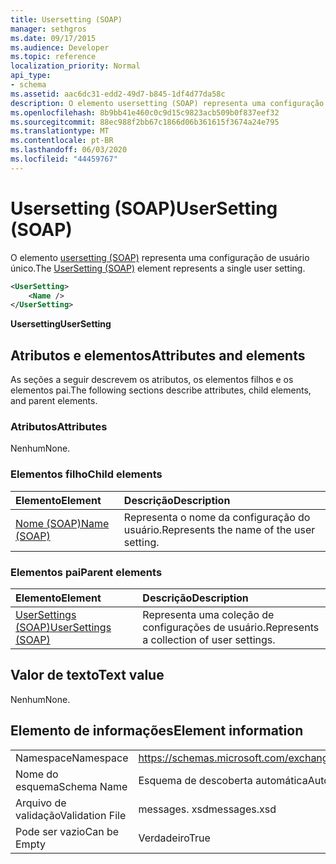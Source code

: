 ```yaml
---
title: Usersetting (SOAP)
manager: sethgros
ms.date: 09/17/2015
ms.audience: Developer
ms.topic: reference
localization_priority: Normal
api_type:
- schema
ms.assetid: aac6dc31-edd2-49d7-b845-1df4d77da58c
description: O elemento usersetting (SOAP) representa uma configuração de usuário único.
ms.openlocfilehash: 8b9bb41e460c0c9d15c9823acb509b0f837eef32
ms.sourcegitcommit: 88ec988f2bb67c1866d06b361615f3674a24e795
ms.translationtype: MT
ms.contentlocale: pt-BR
ms.lasthandoff: 06/03/2020
ms.locfileid: "44459767"
---
```

# <a name="usersetting-soap"></a><span data-ttu-id="c89ba-103">Usersetting (SOAP)</span><span class="sxs-lookup"><span data-stu-id="c89ba-103">UserSetting (SOAP)</span></span>

<span data-ttu-id="c89ba-104">O elemento [usersetting (SOAP)](usersetting-soap.md) representa uma configuração de usuário único.</span><span class="sxs-lookup"><span data-stu-id="c89ba-104">The [UserSetting (SOAP)](usersetting-soap.md) element represents a single user setting.</span></span> 
  
```XML
<UserSetting>
    <Name />
</UserSetting>
```

 <span data-ttu-id="c89ba-105">**Usersetting**</span><span class="sxs-lookup"><span data-stu-id="c89ba-105">**UserSetting**</span></span>
## <a name="attributes-and-elements"></a><span data-ttu-id="c89ba-106">Atributos e elementos</span><span class="sxs-lookup"><span data-stu-id="c89ba-106">Attributes and elements</span></span>

<span data-ttu-id="c89ba-107">As seções a seguir descrevem os atributos, os elementos filhos e os elementos pai.</span><span class="sxs-lookup"><span data-stu-id="c89ba-107">The following sections describe attributes, child elements, and parent elements.</span></span>
  
### <a name="attributes"></a><span data-ttu-id="c89ba-108">Atributos</span><span class="sxs-lookup"><span data-stu-id="c89ba-108">Attributes</span></span>

<span data-ttu-id="c89ba-109">Nenhum</span><span class="sxs-lookup"><span data-stu-id="c89ba-109">None.</span></span>
  
### <a name="child-elements"></a><span data-ttu-id="c89ba-110">Elementos filho</span><span class="sxs-lookup"><span data-stu-id="c89ba-110">Child elements</span></span>

|<span data-ttu-id="c89ba-111">**Elemento**</span><span class="sxs-lookup"><span data-stu-id="c89ba-111">**Element**</span></span>|<span data-ttu-id="c89ba-112">**Descrição**</span><span class="sxs-lookup"><span data-stu-id="c89ba-112">**Description**</span></span>|
|:-----|:-----|
|[<span data-ttu-id="c89ba-113">Nome (SOAP)</span><span class="sxs-lookup"><span data-stu-id="c89ba-113">Name (SOAP)</span></span>](name-soap.md) <br/> |<span data-ttu-id="c89ba-114">Representa o nome da configuração do usuário.</span><span class="sxs-lookup"><span data-stu-id="c89ba-114">Represents the name of the user setting.</span></span>  <br/> |
   
### <a name="parent-elements"></a><span data-ttu-id="c89ba-115">Elementos pai</span><span class="sxs-lookup"><span data-stu-id="c89ba-115">Parent elements</span></span>

|<span data-ttu-id="c89ba-116">**Elemento**</span><span class="sxs-lookup"><span data-stu-id="c89ba-116">**Element**</span></span>|<span data-ttu-id="c89ba-117">**Descrição**</span><span class="sxs-lookup"><span data-stu-id="c89ba-117">**Description**</span></span>|
|:-----|:-----|
|[<span data-ttu-id="c89ba-118">UserSettings (SOAP)</span><span class="sxs-lookup"><span data-stu-id="c89ba-118">UserSettings (SOAP)</span></span>](usersettings-soap.md) <br/> |<span data-ttu-id="c89ba-119">Representa uma coleção de configurações de usuário.</span><span class="sxs-lookup"><span data-stu-id="c89ba-119">Represents a collection of user settings.</span></span>  <br/> |
   
## <a name="text-value"></a><span data-ttu-id="c89ba-120">Valor de texto</span><span class="sxs-lookup"><span data-stu-id="c89ba-120">Text value</span></span>

<span data-ttu-id="c89ba-121">Nenhum</span><span class="sxs-lookup"><span data-stu-id="c89ba-121">None.</span></span>
  
## <a name="element-information"></a><span data-ttu-id="c89ba-122">Elemento de informações</span><span class="sxs-lookup"><span data-stu-id="c89ba-122">Element information</span></span>

|||
|:-----|:-----|
|<span data-ttu-id="c89ba-123">Namespace</span><span class="sxs-lookup"><span data-stu-id="c89ba-123">Namespace</span></span>  <br/> |https://schemas.microsoft.com/exchange/2010/Autodiscover  <br/> |
|<span data-ttu-id="c89ba-124">Nome do esquema</span><span class="sxs-lookup"><span data-stu-id="c89ba-124">Schema Name</span></span>  <br/> |<span data-ttu-id="c89ba-125">Esquema de descoberta automática</span><span class="sxs-lookup"><span data-stu-id="c89ba-125">Autodiscover schema</span></span>  <br/> |
|<span data-ttu-id="c89ba-126">Arquivo de validação</span><span class="sxs-lookup"><span data-stu-id="c89ba-126">Validation File</span></span>  <br/> |<span data-ttu-id="c89ba-127">messages. xsd</span><span class="sxs-lookup"><span data-stu-id="c89ba-127">messages.xsd</span></span>  <br/> |
|<span data-ttu-id="c89ba-128">Pode ser vazio</span><span class="sxs-lookup"><span data-stu-id="c89ba-128">Can be Empty</span></span>  <br/> |<span data-ttu-id="c89ba-129">Verdadeiro</span><span class="sxs-lookup"><span data-stu-id="c89ba-129">True</span></span>  <br/> |
   

